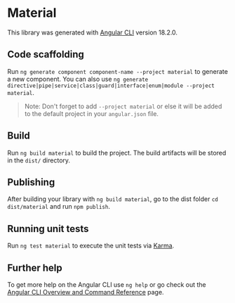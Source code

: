 # Material

This library was generated with [Angular CLI](https://github.com/angular/angular-cli) version 18.2.0.

## Code scaffolding

Run `ng generate component component-name --project material` to generate a new component. You can also use `ng generate directive|pipe|service|class|guard|interface|enum|module --project material`.
> Note: Don't forget to add `--project material` or else it will be added to the default project in your `angular.json` file. 

## Build

Run `ng build material` to build the project. The build artifacts will be stored in the `dist/` directory.

## Publishing

After building your library with `ng build material`, go to the dist folder `cd dist/material` and run `npm publish`.

## Running unit tests

Run `ng test material` to execute the unit tests via [Karma](https://karma-runner.github.io).

## Further help

To get more help on the Angular CLI use `ng help` or go check out the [Angular CLI Overview and Command Reference](https://angular.dev/tools/cli) page.
